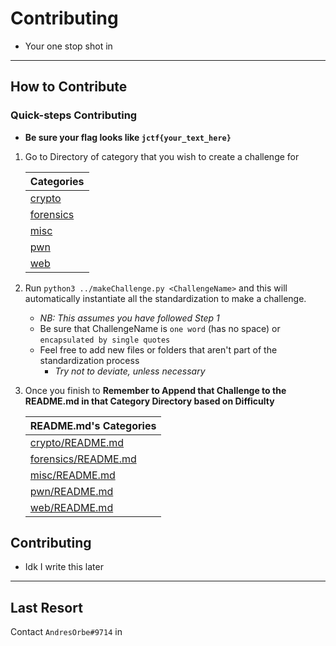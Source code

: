 # Contributing

* Your one stop shot in 
---
## How to Contribute

### Quick-steps Contributing
* **Be sure your flag looks like `jctf{your_text_here}`**

1. Go to Directory of category that you wish to create a challenge for 

    | Categories
    | :--
    | [crypto](crypto)
    | [forensics](forensics)
    | [misc](misc)
    | [pwn](pwn)
    | [web](web)

1. Run `python3 ../makeChallenge.py <ChallengeName>` and this will automatically instantiate all the standardization to make a challenge.
    - _NB: This assumes you have followed Step 1_
    * Be sure that ChallengeName is `one word` (has no space) or `encapsulated by single quotes` 
    * Feel free to add new files or folders that aren't part of the standardization process
        * _Try not to deviate, unless necessary_

1. Once you finish to **Remember to Append that Challenge to the README.md in that Category Directory based on Difficulty**

    | README.md's Categories
    | :--
    | [crypto/README.md](crypto/README.md)
    | [forensics/README.md](forensics/README.md)
    | [misc/README.md](misc/README.md)
    | [pwn/README.md](pwn/README.md)
    | [web/README.md](web/README.md)

## Contributing
* Idk I write this later


---
## Last Resort
Contact `AndresOrbe#9714` in 
